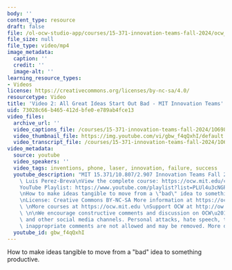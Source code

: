 ```yaml
---
body: ''
content_type: resource
draft: false
file: /ol-ocw-studio-app/courses/15-371-innovation-teams-fall-2024/ocw_15371_video_2_360p_16_9.mp4
file_size: null
file_type: video/mp4
image_metadata:
  caption: ''
  credit: ''
  image-alt: ''
learning_resource_types:
- Videos
license: https://creativecommons.org/licenses/by-nc-sa/4.0/
resourcetype: Video
title: 'Video 2: All Great Ideas Start Out Bad - MIT Innovation Teams'
uid: 73028c66-b465-412d-bfe0-e789ab4fce13
video_files:
  archive_url: ''
  video_captions_file: /courses/15-371-innovation-teams-fall-2024/1O698uuiPmxErr2utJZeKr2HprxPqaCoV_transcript.webvtt
  video_thumbnail_file: https://img.youtube.com/vi/gbw_f4qQxhI/default.jpg
  video_transcript_file: /courses/15-371-innovation-teams-fall-2024/1O698uuiPmxErr2utJZeKr2HprxPqaCoV_transcript.pdf
video_metadata:
  source: youtube
  video_speakers: ''
  video_tags: inventions, phone, laser, innovation, failure, success
  youtube_description: "MIT 15.371/10.807/2.907 Innovation Teams Fall 2024\nInstructor:\
    \ Luis Perez-Breva\nView the complete course: https://ocw.mit.edu/courses/15-371-innovation-teams-fall-2024\n\
    YouTube Playlist: https://www.youtube.com/playlist?list=PLUl4u3cNGP63FBm4EY4n6fh8dcUAnetzi\n\
    \nHow to make ideas tangible to move from a \"bad\" idea to something productive.\n\
    \nLicense: Creative Commons BY-NC-SA More information at https://ocw.mit.edu/terms\
    \ \nMore courses at https://ocw.mit.edu \nSupport OCW at http://ow.ly/a1If50zVRl\
    \ \n\nWe encourage constructive comments and discussion on OCW\u2019s YouTube\
    \ and other social media channels. Personal attacks, hate speech, trolling, and\
    \ inappropriate comments are not allowed and may be removed. More details at https://ocw.mit.edu/comments."
  youtube_id: gbw_f4qQxhI
---
```

How to make ideas tangible to move from a "bad" idea to something productive.